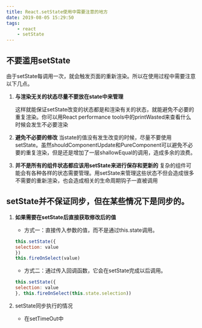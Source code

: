 ```yaml
---
title: React.setState使用中需要注意的地方
date: 2019-08-05 15:29:50
tags: 
    - react
    - setState
---
```


## 不要滥用setState

由于setState每调用一次，就会触发页面的重新渲染。所以在使用过程中需要注意以下几点。

1. **与渲染无关的状态尽量不要放在state中来管理**

    这样就能保证setState改变的状态都是和渲染有关的状态，就能避免不必要的重复渲染。你可以用React performance tools中的printWasted来查看什么时候会发生不必要渲染

2. **避免不必要的修改**
    当state的值没有发生改变的时候，尽量不要使用setState。虽然shouldComponentUpdate和PureComponent可以避免不必要的重复渲染，但是还是增加了一层shallowEqual的调用，造成多余的浪费。

3. **并不是所有的组件状态都应该用setState来进行保存和更新的**
    复杂的组件可能会有各种各样的状态需要管理。用setState来管理这些状态不但会造成很多不需要的重新渲染，也会造成相关的生命周期钩子一直被调用

## setState并不保证同步，但在某些情况下是同步的。

1. **如果需要在setState后直接获取修改后的值**

    - 方式一：直接传入参数的值，而不是通过this.state调用。

    ```js
    this.setState({
    selection: value
    })
    this.fireOnSelect(value)
    ```

    - 方式二：通过传入回调函数，它会在setState完成以后调用。

    ```js
    this.setState({
    selection: value
    }, this.fireOnSelect(this.state.selection))
    ```
2. setState同步执行的情况
    - 在setTimeOut中